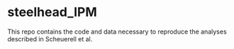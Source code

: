 # steelhead_IPM
This repo contains the code and data necessary to reproduce the analyses described in Scheuerell et al.
